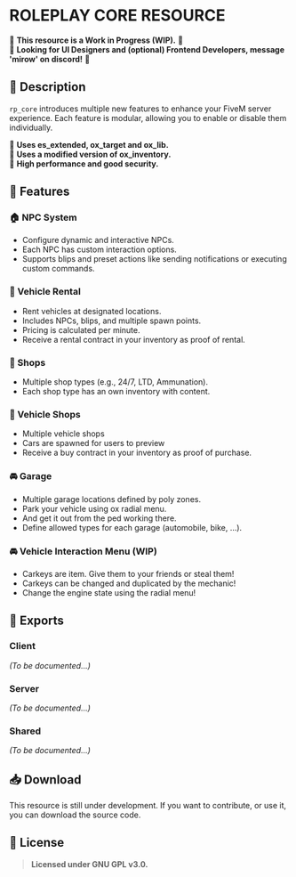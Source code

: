 # ROLEPLAY CORE RESOURCE

🚧 **This resource is a Work in Progress (WIP).** 🚧 <br>
🛑 **Looking for UI Designers and (optional) Frontend Developers, message 'mirow' on discord!** 🛑

## 📜 Description

`rp_core` introduces multiple new features to enhance your FiveM server experience. Each feature is modular, allowing you to enable or disable them individually.

🔹 **Uses es_extended, ox_target and ox_lib.** <br>
🔹 **Uses a modified version of ox_inventory.** <br>
🔹 **High performance and good security.** <br>

## 🚀 Features

### 🏠 NPC System

- Configure dynamic and interactive NPCs.
- Each NPC has custom interaction options.
- Supports blips and preset actions like sending notifications or executing custom commands.

### 🚗 Vehicle Rental

- Rent vehicles at designated locations.
- Includes NPCs, blips, and multiple spawn points.
- Pricing is calculated per minute.
- Receive a rental contract in your inventory as proof of rental.

### 🏪 Shops

- Multiple shop types (e.g., 24/7, LTD, Ammunation).
- Each shop type has an own inventory with content.

### 🚗 Vehicle Shops

- Multiple vehicle shops
- Cars are spawned for users to preview
- Receive a buy contract in your inventory as proof of purchase.

### 🚘 Garage

- Multiple garage locations defined by poly zones.
- Park your vehicle using ox radial menu.
- And get it out from the ped working there.
- Define allowed types for each garage (automobile, bike, ...).

### 🚘 Vehicle Interaction Menu (WIP)

- Carkeys are item. Give them to your friends or steal them!
- Carkeys can be changed and duplicated by the mechanic!
- Change the engine state using the radial menu!

## 📡 Exports

### Client

_(To be documented...)_

### Server

_(To be documented...)_

### Shared

_(To be documented...)_

## 📥 Download

This resource is still under development. If you want to contribute, or use it, you can download the source code.

## 📜 License

> **Licensed under GNU GPL v3.0.**
